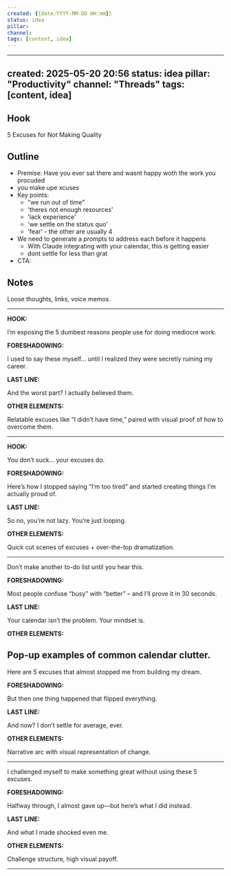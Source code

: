 ```yaml
---
created: {{date:YYYY-MM-DD HH:mm}}
status: idea
pillar: 
channel: 
tags: [content, idea]
---
```


---
created: 2025-05-20 20:56
status: idea
pillar: "Productivity"
channel: "Threads"
tags: [content, idea]
---

## Hook  
5 Excuses for Not Making Quality

## Outline  
- Premise:  Have you ever sat there and wasnt happy woth the work you procuded
- you make upe xcuses
- Key points:  
	- "we run out of time"
	- 'theres not enough resources'
	- 'lack experience'
	- 'we settle on the status quo'
	- 'fear' - the other are usually 4
- We need to generate a prompts to address each before it happens
	- With Claude integrating with your calendar, this is getting easier
	- dont settle for less than grat
- CTA:  

## Notes  
Loose thoughts, links, voice memos.

---
**HOOK:**

I’m exposing the 5 dumbest reasons people use for doing mediocre work.

**FORESHADOWING:**

I used to say these myself… until I realized they were secretly ruining my career.

**LAST LINE:**

And the worst part? I actually believed them.

**OTHER ELEMENTS:**

Relatable excuses like “I didn’t have time,” paired with visual proof of how to overcome them.

---

**HOOK:**

You don’t suck… your excuses do.

**FORESHADOWING:**

Here’s how I stopped saying “I’m too tired” and started creating things I’m actually proud of.

**LAST LINE:**

So no, you’re not lazy. You’re just looping.

**OTHER ELEMENTS:**

Quick cut scenes of excuses + over-the-top dramatization.

---

Don’t make another to-do list until you hear this.

**FORESHADOWING:**

Most people confuse “busy” with “better” – and I’ll prove it in 30 seconds.

**LAST LINE:**

Your calendar isn’t the problem. Your mindset is.

**OTHER ELEMENTS:**

Pop-up examples of common calendar clutter.
---

Here are 5 excuses that almost stopped me from building my dream.

**FORESHADOWING:**

But then one thing happened that flipped everything.

**LAST LINE:**

And now? I don’t settle for average, ever.

**OTHER ELEMENTS:**

Narrative arc with visual representation of change.

---
I challenged myself to make something great without using these 5 excuses.

**FORESHADOWING:**

Halfway through, I almost gave up—but here’s what I did instead.

**LAST LINE:**

And what I made shocked even me.

**OTHER ELEMENTS:**

Challenge structure, high visual payoff.

---
